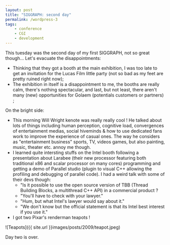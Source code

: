```yaml
---
layout: post
title: "SIGGRAPH: second day"
permalink: /wordpress-3
tags:
    - conference
    - CGI
    - development
---
```


This tuesday was the second day of my first SIGGRAPH, not so great though... Let's evacuate the disappointments:
 - Thinking that they got a booth at the main exhibition, I was too late to get an invitation for the Lucas Film little party (not so bad as my feet are pretty ruined right now);
 - The exhibition in itself is a disappointment to me, the booths are really calm, there's nothing spectacular, and last, but not least, there aren't many (new) opportunities for Golaem (potentials customers or partners) ;

On the bright side:
 - This morning Will Wright kenote was really really cool ! He talked about lots of things including human perception, cognitive load, convergences of entertainment medias, social hiveminds & how to use dedicated fans work to improve the experience of casual ones. The way he considers as "entertainment business" sports, TV, videos games, but also painting, music, theater etc. annoy me though.
 - I learned quite intersting stuffs on the Intel booth following a presentation about Larabee (their new processor featuring both traditional x86 and scalar processor on many cores) programming and getting a demo of Parallel studio (plugin to visual C++ allowing the profiling and debugging of parallel code). I had a weird talk with some of their devs though:
     - "Is it possible to use the open source version of TBB (Thread Building Blocks, a multithread C++ API) in a commercial product ?
     - "You'll have to check with your lawyer."
     - "Hum, but what Intel's lawyer would say about it."
     - "We don't know but the official statement is that its Intel best interest if you use it."
 - I got two Pixar's renderman teapots !
 
 ![Teapots]({{ site.url }}images/posts/2009/teapot.jpeg)
 
 Day two is over.